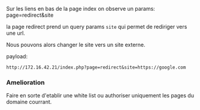 Sur les liens en bas de la page index on observe un params: page=redirect&site

la page redirect prend un query params `site` qui permet de rediriger vers une url.

Nous pouvons alors changer le site vers un site externe.

payload:
```
http://172.16.42.21/index.php?page=redirect&site=https://google.com
```

### Amelioration

Faire en sorte d'etablir une white list ou authoriser uniquement les pages du domaine courrant.